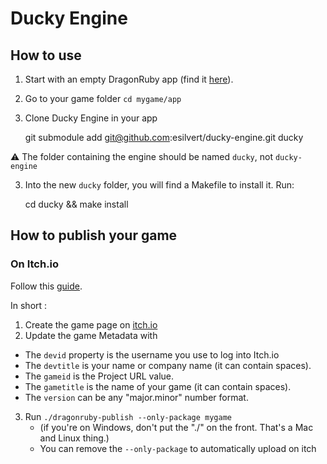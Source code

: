 # Ducky Engine

## How to use
1. Start with an empty DragonRuby app (find it [here](https://dragonruby.itch.io/dragonruby-gtk)).
2. Go to your game folder `cd mygame/app`
2. Clone Ducky Engine in your app

     git submodule add git@github.com:esilvert/ducky-engine.git ducky

  :warning: The folder containing the engine should be named `ducky`, not `ducky-engine`

3. Into the new `ducky` folder, you will find a Makefile to install it. Run:

    cd ducky && make install

## How to publish your game
### On Itch.io
Follow this [guide](http://docs.dragonruby.org.s3-website-us-east-1.amazonaws.com/#---creating-your-game-landing-page).

In short :
1. Create the game page on [itch.io](https://itch.io/game/new)
2. Update the game Metadata with
  - The `devid` property is the username you use to log into Itch.io
  - The `devtitle` is your name or company name (it can contain spaces).
  - The `gameid` is the Project URL value.
  - The `gametitle` is the name of your game (it can contain spaces).
  - The `version` can be any "major.minor" number format.
3. Run `./dragonruby-publish --only-package mygame`
   - (if you're on Windows, don't put the "./" on the front. That's a Mac and Linux thing.)
   - You can remove the `--only-package` to automatically upload on itch
